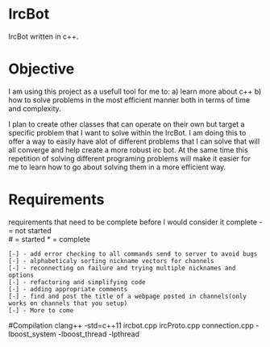 # IrcBot
IrcBot written in c++.

# Objective
I am using this project as a usefull tool for me to:
    a) learn more about c++ 
    b) how to solve problems in the most efficient manner both in terms of time and complexity.

I plan to create other classes that can operate on their own but target a specific problem that I want to solve within the IrcBot.
I am doing this to offer a way to easily have alot of different problems that I can solve that will all converge and help create a more robust irc bot.
At the same time this repetition of solving different programing problems will make it easier for me to learn how to go about solving them in a more efficient way.


# Requirements
requirements that need to be complete before I would consider it complete
    - = not started   
    # = started
    * = complete

    [-] - add error checking to all commands send to server to avoid bugs
    [-] - alphabeticaly sorting nickname vectors for channels
    [-] - reconnecting on failure and trying multiple nicknames and options
    [-] - refactoring and simplifying code
    [-] - adding appropriate comments
    [-] - find and post the title of a webpage posted in channels(only works on channels that you setup)
    [-] - More to come

#Compilation
clang++ -std=c++11 ircbot.cpp ircProto.cpp connection.cpp -lboost_system -lboost_thread -lpthread
